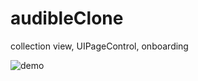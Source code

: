 # audibleClone

collection view, UIPageControl, onboarding

![demo](https://github.com/lahariganti/audibleClone/blob/master/audibleClone.gif)
